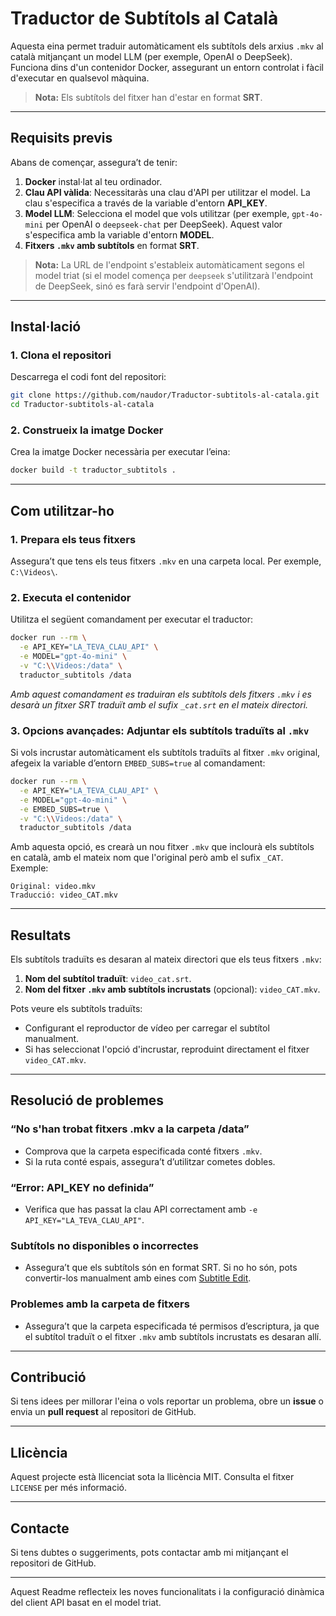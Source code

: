 
# Traductor de Subtítols al Català

Aquesta eina permet traduir automàticament els subtítols dels arxius `.mkv` al català mitjançant un model LLM (per exemple, OpenAI o DeepSeek). Funciona dins d'un contenidor Docker, assegurant un entorn controlat i fàcil d'executar en qualsevol màquina.

> **Nota:** Els subtítols del fitxer han d'estar en format **SRT**.

---

## **Requisits previs**

Abans de començar, assegura’t de tenir:

1. **Docker** instal·lat al teu ordinador.
2. **Clau API vàlida**: Necessitaràs una clau d'API per utilitzar el model. La clau s'especifica a través de la variable d'entorn **API_KEY**.  
3. **Model LLM**: Selecciona el model que vols utilitzar (per exemple, `gpt-4o-mini` per OpenAI o `deepseek-chat` per DeepSeek). Aquest valor s'especifica amb la variable d'entorn **MODEL**.
4. **Fitxers `.mkv` amb subtítols** en format **SRT**.

> **Nota:** La URL de l'endpoint s'estableix automàticament segons el model triat (si el model comença per `deepseek` s'utilitzarà l'endpoint de DeepSeek, sinó es farà servir l'endpoint d'OpenAI).

---

## **Instal·lació**

### 1. **Clona el repositori**

Descarrega el codi font del repositori:

```bash
git clone https://github.com/naudor/Traductor-subtitols-al-catala.git
cd Traductor-subtitols-al-catala
```

### 2. **Construeix la imatge Docker**

Crea la imatge Docker necessària per executar l’eina:

```bash
docker build -t traductor_subtitols .
```

---

## **Com utilitzar-ho**

### 1. **Prepara els teus fitxers**

Assegura’t que tens els teus fitxers `.mkv` en una carpeta local. Per exemple, `C:\Videos\`.

### 2. **Executa el contenidor**

Utilitza el següent comandament per executar el traductor:

```bash
docker run --rm \
  -e API_KEY="LA_TEVA_CLAU_API" \
  -e MODEL="gpt-4o-mini" \
  -v "C:\\Videos:/data" \
  traductor_subtitols /data
```

*Amb aquest comandament es traduiran els subtítols dels fitxers `.mkv` i es desarà un fitxer SRT traduït amb el sufix `_cat.srt` en el mateix directori.*

### 3. **Opcions avançades: Adjuntar els subtítols traduïts al `.mkv`**

Si vols incrustar automàticament els subtítols traduïts al fitxer `.mkv` original, afegeix la variable d’entorn `EMBED_SUBS=true` al comandament:

```bash
docker run --rm \
  -e API_KEY="LA_TEVA_CLAU_API" \
  -e MODEL="gpt-4o-mini" \
  -e EMBED_SUBS=true \
  -v "C:\\Videos:/data" \
  traductor_subtitols /data
```

Amb aquesta opció, es crearà un nou fitxer `.mkv` que inclourà els subtítols en català, amb el mateix nom que l'original però amb el sufix `_CAT`.  
Exemple:

```
Original: video.mkv
Traducció: video_CAT.mkv
```

---

## **Resultats**

Els subtítols traduïts es desaran al mateix directori que els teus fitxers `.mkv`:

1. **Nom del subtítol traduït**: `video_cat.srt`.
2. **Nom del fitxer `.mkv` amb subtítols incrustats** (opcional): `video_CAT.mkv`.

Pots veure els subtítols traduïts:
- Configurant el reproductor de vídeo per carregar el subtítol manualment.
- Si has seleccionat l'opció d'incrustar, reproduint directament el fitxer `video_CAT.mkv`.

---

## **Resolució de problemes**

### “No s'han trobat fitxers .mkv a la carpeta /data”
- Comprova que la carpeta especificada conté fitxers `.mkv`.
- Si la ruta conté espais, assegura’t d’utilitzar cometes dobles.

### “Error: API_KEY no definida”
- Verifica que has passat la clau API correctament amb `-e API_KEY="LA_TEVA_CLAU_API"`.

### Subtítols no disponibles o incorrectes
- Assegura’t que els subtítols són en format SRT. Si no ho són, pots convertir-los manualment amb eines com [Subtitle Edit](https://github.com/SubtitleEdit/subtitleedit).

### Problemes amb la carpeta de fitxers
- Assegura’t que la carpeta especificada té permisos d’escriptura, ja que el subtítol traduït o el fitxer `.mkv` amb subtítols incrustats es desaran allí.

---

## **Contribució**

Si tens idees per millorar l'eina o vols reportar un problema, obre un **issue** o envia un **pull request** al repositori de GitHub.

---

## **Llicència**

Aquest projecte està llicenciat sota la llicència MIT. Consulta el fitxer `LICENSE` per més informació.

---

## **Contacte**

Si tens dubtes o suggeriments, pots contactar amb mi mitjançant el repositori de GitHub.

---

Aquest Readme reflecteix les noves funcionalitats i la configuració dinàmica del client API basat en el model triat.
